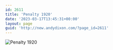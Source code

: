 ```yaml
---
id: 2611
title: 'Penalty 1920'
date: '2023-03-17T13:45:31+00:00'
layout: page
guid: 'http://new.andydixon.com/?page_id=2611'
---
```


![Penalty 1920](https://i0.wp.com/assets.g8x2.ldn.idrivee2-23.com/posters/Penalty%201920%2001.jpg?w=1200&ssl=1 "Penalty 1920")